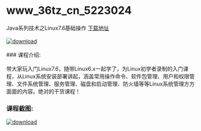 # www_36tz_cn_5223024
Java系列技术之Linux7.6基础操作
[下载地址](http://www.36tz.cn/article/5223024 "下载地址")
<br/></br>[![download](http://36tz.cn/muke_img/2022_02_1-54-300x186.png "下载地址")](http://www.36tz.cn/article/5223024 "下载地址")
<br/></br>### 课程介绍:<br/></br>带大家玩入门Linux7.6，随带Linux6.x一起学了，为Linux初学者录制的入门课程，从Linux系统安装部署讲起，涵盖常用操作命令、软件包管理、用户和权限管理、文件系统管理、服务管理、磁盘和启动管理、防火墙等等Linux系统管理方方面面的内容。绝对的干货课程！

### 课程截图:
[![download](http://36tz.cn/muke_img/2022_02_2-63.png "下载地址")](http://www.36tz.cn/article/5223024 "下载地址")
